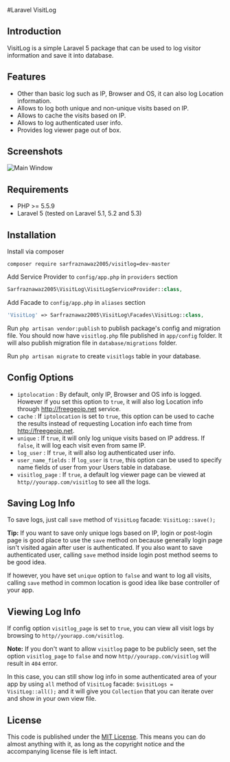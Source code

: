#Laravel VisitLog

## Introduction ##

VisitLog is a simple Laravel 5 package that can be used to log visitor information and save it into database. 

## Features ##

 - Other than basic log such as IP, Browser and OS, it can also log Location information.
 - Allows to log both unique and non-unique visits based on IP.
 - Allows to cache the visits based on IP.
 - Allows to log authenticated user info.
 - Provides log viewer page out of box.

## Screenshots ##

![Main Window](https://raw.github.com/sarfraznawaz2005/visitlog/master/screenshot.png)

## Requirements ##

 - PHP >= 5.5.9
 - Laravel 5 (tested on Laravel 5.1, 5.2 and 5.3)

## Installation ##

Install via composer
```
composer require sarfraznawaz2005/visitlog=dev-master
```

Add Service Provider to `config/app.php` in `providers` section
```php
Sarfraznawaz2005\VisitLog\VisitLogServiceProvider::class,
```

Add Facade to `config/app.php` in `aliases` section
```php
'VisitLog' => Sarfraznawaz2005\VisitLog\Facades\VisitLog::class,
```

Run `php artisan vendor:publish` to publish package's config and migration file. You should now have `visitlog.php` file published in `app/config` folder. It will also publish migration file in `database/migrations` folder.

Run `php artisan migrate` to create `visitlogs` table in your database.

## Config Options ##

 - `iptolocation` : By default, only IP, Browser and OS info is logged. However if you set this option to `true`, it will also log Location info through  http://freegeoip.net service.
 - `cache` : If `iptolocation` is set to `true`, this option can be used to cache the results instead of requesting Location info each time from http://freegeoip.net. 
 - `unique` : If `true`, it will only log unique visits based on IP address. If `false`, it will log each visit even from same IP.
 - `log_user` : If `true`, it will also log authenticated user info.
 - `user_name_fields` : If `log_user` is `true`, this option can be used to specify name fields of user from your Users table in database.
 - `visitlog_page` : If `true`, a default log viewer page can be viewed at `http//yourapp.com/visitlog` to see all the logs.
 
## Saving Log Info ##

To save logs, just call `save` method of `VisitLog` facade:
`VisitLog::save();`

**Tip:** If you want to save only unique logs based on IP, login or post-login page is good place to use the `save` method on because generally login page isn't visited again after user is authenticated. If you also want to save authenticated user, calling `save` method inside login post method seems to be good idea.

If however, you have set `unique` option to `false` and want to log all visits, calling `save` method in common location is good idea like base controller of your app.

## Viewing Log Info ##

If config option `visitlog_page` is set to `true`, you can view all visit logs by browsing to `http//yourapp.com/visitlog`.

**Note:** If you don't want to allow `visitlog` page to be publicly seen, set the option `visitlog_page` to `false` and now `http//yourapp.com/visitlog` will result in `404` error. 

In this case, you can still show log info in some authenticated area of your app by using `all` method of `VisitLog` facade: `$visitLogs = VisitLog::all();` and it will give you `Collection` that you can iterate over and show in your own view file.

## License ##

This code is published under the [MIT License](http://opensource.org/licenses/MIT).
This means you can do almost anything with it, as long as the copyright notice and the accompanying license file is left intact.
